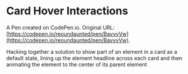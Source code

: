 # Card Hover Interactions

A Pen created on CodePen.io. Original URL: [https://codepen.io/reoundaunted/pen/BavvvVw](https://codepen.io/reoundaunted/pen/BavvvVw).

Hacking together a solution to show part of an element in a card as a default state, lining up the element headline across each card and then animating the element to the center of its parent element